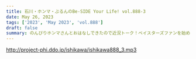 ```yaml
---
title: 石川・ホンマ・ぶるんのBe-SIDE Your Life! vol.888-3
date: May 26, 2023
tags: ['2023', 'May 2023', 'vol.888']
draft: false
summary: のんびりホンマさんとおはなしできたので近況トーク！ベイスターズファンを始めたホンマさんは今？
---
```


http://project-phi.ddo.jp/ishikawa/ishikawa888_3.mp3